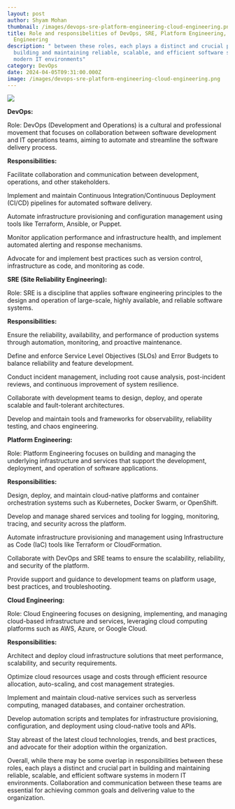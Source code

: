 ```yaml
---
layout: post
author: Shyam Mohan
thumbnail: /images/devops-sre-platform-engineering-cloud-engineering.png
title: Role and responsibelities of DevOps, SRE, Platform Engineering, and Cloud
  Engineering
description: " between these roles, each plays a distinct and crucial part in
  building and maintaining reliable, scalable, and efficient software systems in
  modern IT environments"
category: DevOps
date: 2024-04-05T09:31:00.000Z
image: /images/devops-sre-platform-engineering-cloud-engineering.png
---
```


<img src="{{ post.image }}" />

**DevOps:**

Role: DevOps (Development and Operations) is a cultural and professional movement that focuses on collaboration between software development and IT operations teams, aiming to automate and streamline the software delivery process.

**Responsibilities:**

Facilitate collaboration and communication between development, operations, and other stakeholders.

Implement and maintain Continuous Integration/Continuous Deployment (CI/CD) pipelines for automated software delivery.

Automate infrastructure provisioning and configuration management using tools like Terraform, Ansible, or Puppet.

Monitor application performance and infrastructure health, and implement automated alerting and response mechanisms.

Advocate for and implement best practices such as version control, infrastructure as code, and monitoring as code.



**SRE (Site Reliability Engineering):**

Role: SRE is a discipline that applies software engineering principles to the design and operation of large-scale, highly available, and reliable software systems.

**Responsibilities:**

Ensure the reliability, availability, and performance of production systems through automation, monitoring, and proactive maintenance.

Define and enforce Service Level Objectives (SLOs) and Error Budgets to balance reliability and feature development.

Conduct incident management, including root cause analysis, post-incident reviews, and continuous improvement of system resilience.

Collaborate with development teams to design, deploy, and operate scalable and fault-tolerant architectures.

Develop and maintain tools and frameworks for observability, reliability testing, and chaos engineering.



**Platform Engineering:**

Role: Platform Engineering focuses on building and managing the underlying infrastructure and services that support the development, deployment, and operation of software applications.

**Responsibilities:**

Design, deploy, and maintain cloud-native platforms and container orchestration systems such as Kubernetes, Docker Swarm, or OpenShift.

Develop and manage shared services and tooling for logging, monitoring, tracing, and security across the platform.

Automate infrastructure provisioning and management using Infrastructure as Code (IaC) tools like Terraform or CloudFormation.

Collaborate with DevOps and SRE teams to ensure the scalability, reliability, and security of the platform.

Provide support and guidance to development teams on platform usage, best practices, and troubleshooting.

**Cloud Engineering:**

Role: Cloud Engineering focuses on designing, implementing, and managing cloud-based infrastructure and services, leveraging cloud computing platforms such as AWS, Azure, or Google Cloud.

**Responsibilities:**

Architect and deploy cloud infrastructure solutions that meet performance, scalability, and security requirements.

Optimize cloud resources usage and costs through efficient resource allocation, auto-scaling, and cost management strategies.

Implement and maintain cloud-native services such as serverless computing, managed databases, and container orchestration.

Develop automation scripts and templates for infrastructure provisioning, configuration, and deployment using cloud-native tools and APIs.

Stay abreast of the latest cloud technologies, trends, and best practices, and advocate for their adoption within the organization.

Overall, while there may be some overlap in responsibilities between these roles, each plays a distinct and crucial part in building and maintaining reliable, scalable, and efficient software systems in modern IT environments. Collaboration and communication between these teams are essential for achieving common goals and delivering value to the organization.
